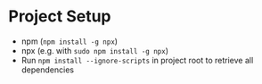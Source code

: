 # Project Setup

* npm (`npm install -g npx`)
* npx (e.g. with `sudo npm install -g npx`)
* Run `npm install --ignore-scripts` in project root to retrieve all dependencies